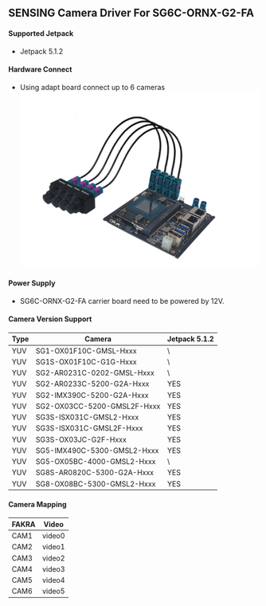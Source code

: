 ## SENSING Camera Driver For SG6C-ORNX-G2-FA

#### Supported Jetpack

* Jetpack 5.1.2

#### Hardware Connect

* Using adapt board connect up to 6 cameras
  ![atl text](../../SENSING%20Carrier%20Board/SG6C-ORNX-G2-FA.png)
#### Power Supply

* SG6C-ORNX-G2-FA carrier board need to be powered by 12V. 

#### Camera Version Support

| Type | Camera                      | Jetpack 5.1.2 |
| ---- | --------------------------- | ------------- |
| YUV  | SG1-OX01F10C-GMSL-Hxxx      | \             |
| YUV  | SG1S-OX01F10C-G1G-Hxxx      | \             |
| YUV  | SG2-AR0231C-0202-GMSL-Hxxx  | \             |
| YUV  | SG2-AR0233C-5200-G2A-Hxxx   | YES           |
| YUV  | SG2-IMX390C-5200-G2A-Hxxx   | YES           |
| YUV  | SG2-OX03CC-5200-GMSL2F-Hxxx | YES           |
| YUV  | SG3S-ISX031C-GMSL2-Hxxx     | YES           |
| YUV  | SG3S-ISX031C-GMSL2F-Hxxx    | YES           |
| YUV  | SG3S-OX03JC-G2F-Hxxx        | YES           |
| YUV  | SG5-IMX490C-5300-GMSL2-Hxxx | YES           |
| YUV  | SG5-OX05BC-4000-GMSL2-Hxxx  | \             |
| YUV  | SG8S-AR0820C-5300-G2A-Hxxx  | YES           |
| YUV  | SG8-OX08BC-5300-GMSL2-Hxxx  | YES           |

#### Camera Mapping

| FAKRA | Video  |
| ----- | ------ |
| CAM1  | video0 |
| CAM2  | video1 |
| CAM3  | video2 |
| CAM4  | video3 |
| CAM5  | video4 |
| CAM6  | video5 |